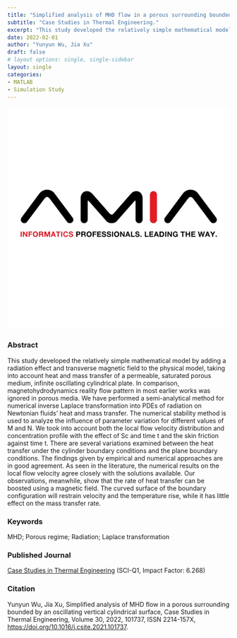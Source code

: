 ```yaml
---
title: "Simplified analysis of MHD flow in a porous surrounding bounded by an oscillating vertical cylindrical surface"
subtitle: "Case Studies in Thermal Engineering."
excerpt: "This study developed the relatively simple mathematical model by adding a radiation effect and transverse magnetic field to the physical model, taking into account heat and mass transfer of a permeable, saturated porous medium, infinite oscillating cylindrical plate. "
date: 2022-02-01
author: "Yunyun Wu, Jia Xu"
draft: false
# layout options: single, single-sidebar
layout: single
categories:
- MATLAB
- Simulation Study
---
```


![MHD](featured.jpg)
### Abstract
This study developed the relatively simple mathematical model by adding a radiation effect and transverse magnetic field to the physical model, taking into account heat and mass transfer of a permeable, saturated porous medium, infinite oscillating cylindrical plate. In comparison, magnetohydrodynamics reality flow pattern in most earlier works was ignored in porous media. We have performed a semi-analytical method for numerical inverse Laplace transformation into PDEs of radiation on Newtonian fluids’ heat and mass transfer. The numerical stability method is used to analyze the influence of parameter variation for different values of M and N. We took into account both the local flow velocity distribution and concentration profile with the effect of Sc and time t and the skin friction against time t. There are several variations examined between the heat transfer under the cylinder boundary conditions and the plane boundary conditions. The findings given by empirical and numerical approaches are in good agreement. As seen in the literature, the numerical results on the local flow velocity agree closely with the solutions available. Our observations, meanwhile, show that the rate of heat transfer can be boosted using a magnetic field. The curved surface of the boundary configuration will restrain velocity and the temperature rise, while it has little effect on the mass transfer rate.

### Keywords
MHD; Porous regime; Radiation; Laplace transformation

### Published Journal
[Case Studies in Thermal Engineering](https://www.sciencedirect.com/journal/case-studies-in-thermal-engineering) (SCI-Q1, Impact Factor: 6.268)

### Citation
Yunyun Wu, Jia Xu,
Simplified analysis of MHD flow in a porous surrounding bounded by an oscillating vertical cylindrical surface,
Case Studies in Thermal Engineering,
Volume 30,
2022,
101737,
ISSN 2214-157X,
https://doi.org/10.1016/j.csite.2021.101737.
